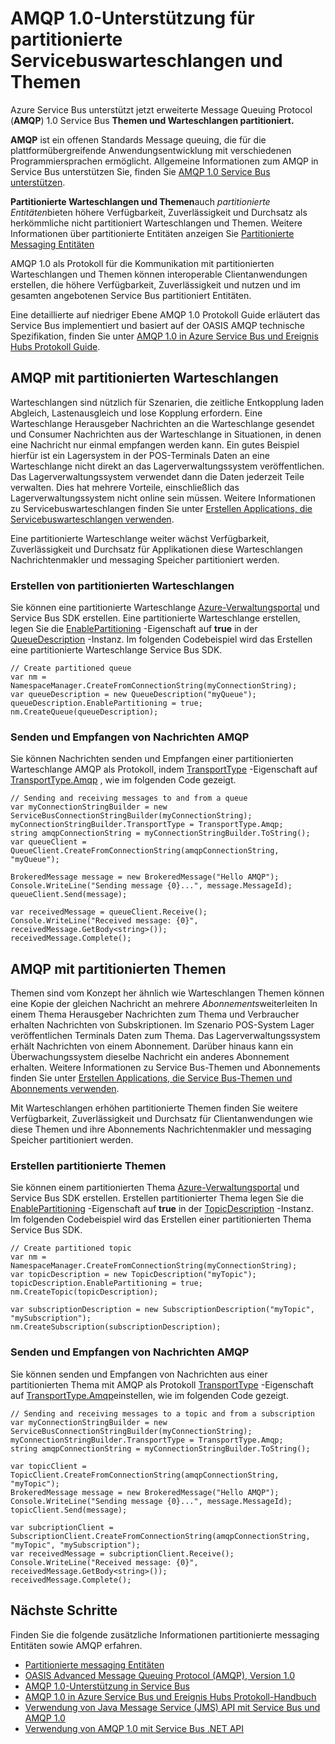 <properties 
    pageTitle="AMQP 1.0-Unterstützung für Service Bus partitioniert Warteschlangen und Themen | Microsoft Azure" 
    description="Informationen Sie über erweiterte Message Queuing Protocol (AMQP) 1.0 mit Service Bus partitioniert Warteschlangen und Themen." 
    services="service-bus" 
    documentationCenter=".net" 
    authors="hillaryc" 
    manager="timlt" 
    editor=""/>

<tags 
    ms.service="service-bus" 
    ms.workload="na" 
    ms.tgt_pltfrm="na" 
    ms.devlang="multiple" 
    ms.topic="article" 
    ms.date="10/14/2016" 
    ms.author="hillaryc;sethm"/>

# <a name="amqp-10-support-for-service-bus-partitioned-queues-and-topics"></a>AMQP 1.0-Unterstützung für partitionierte Servicebuswarteschlangen und Themen 

Azure Service Bus unterstützt jetzt erweiterte Message Queuing Protocol (**AMQP**) 1.0 Service Bus **Themen und Warteschlangen partitioniert.**

**AMQP** ist ein offenen Standards Message queuing, die für die plattformübergreifende Anwendungsentwicklung mit verschiedenen Programmiersprachen ermöglicht. Allgemeine Informationen zum AMQP in Service Bus unterstützen Sie, finden Sie [AMQP 1.0 Service Bus unterstützen](service-bus-amqp-overview.md).

**Partitionierte Warteschlangen und Themen**auch *partitionierte Entitäten*bieten höhere Verfügbarkeit, Zuverlässigkeit und Durchsatz als herkömmliche nicht partitioniert Warteschlangen und Themen. Weitere Informationen über partitionierte Entitäten anzeigen Sie [Partitionierte Messaging Entitäten](service-bus-partitioning.md)

AMQP 1.0 als Protokoll für die Kommunikation mit partitionierten Warteschlangen und Themen können interoperable Clientanwendungen erstellen, die höhere Verfügbarkeit, Zuverlässigkeit und nutzen und im gesamten angebotenen Service Bus partitioniert Entitäten.

Eine detaillierte auf niedriger Ebene AMQP 1.0 Protokoll Guide erläutert das Service Bus implementiert und basiert auf der OASIS AMQP technische Spezifikation, finden Sie unter [AMQP 1.0 in Azure Service Bus und Ereignis Hubs Protokoll Guide](service-bus-amqp-protocol-guide.md).    

## <a name="use-amqp-with-partitioned-queues"></a>AMQP mit partitionierten Warteschlangen

Warteschlangen sind nützlich für Szenarien, die zeitliche Entkopplung laden Abgleich, Lastenausgleich und lose Kopplung erfordern. Eine Warteschlange Herausgeber Nachrichten an die Warteschlange gesendet und Consumer Nachrichten aus der Warteschlange in Situationen, in denen eine Nachricht nur einmal empfangen werden kann. Ein gutes Beispiel hierfür ist ein Lagersystem in der POS-Terminals Daten an eine Warteschlange nicht direkt an das Lagerverwaltungssystem veröffentlichen. Das Lagerverwaltungssystem verwendet dann die Daten jederzeit Teile verwalten. Dies hat mehrere Vorteile, einschließlich das Lagerverwaltungssystem nicht online sein müssen. Weitere Informationen zu Servicebuswarteschlangen finden Sie unter [Erstellen Applications, die Servicebuswarteschlangen verwenden](service-bus-create-queues.md). 

Eine partitionierte Warteschlange weiter wächst Verfügbarkeit, Zuverlässigkeit und Durchsatz für Applikationen diese Warteschlangen Nachrichtenmakler und messaging Speicher partitioniert werden.     

### <a name="create-partitioned-queues"></a>Erstellen von partitionierten Warteschlangen

Sie können eine partitionierte Warteschlange [Azure-Verwaltungsportal][] und Service Bus SDK erstellen. Eine partitionierte Warteschlange erstellen, legen Sie die [EnablePartitioning](https://msdn.microsoft.com/library/azure/microsoft.servicebus.messaging.queuedescription.enablepartitioning.aspx) -Eigenschaft auf **true** in der [QueueDescription](https://msdn.microsoft.com/library/azure/microsoft.servicebus.messaging.queuedescription.aspx) -Instanz. Im folgenden Codebeispiel wird das Erstellen eine partitionierte Warteschlange Service Bus SDK. 
 
```
// Create partitioned queue
var nm = NamespaceManager.CreateFromConnectionString(myConnectionString);
var queueDescription = new QueueDescription("myQueue");
queueDescription.EnablePartitioning = true;
nm.CreateQueue(queueDescription);
```

### <a name="send-and-receive-messages-using-amqp"></a>Senden und Empfangen von Nachrichten AMQP

Sie können Nachrichten senden und Empfangen einer partitionierten Warteschlange AMQP als Protokoll, indem [TransportType](https://msdn.microsoft.com/library/azure/microsoft.servicebus.servicebusconnectionstringbuilder.transporttype.aspx) -Eigenschaft auf [TransportType.Amqp](https://msdn.microsoft.com/library/azure/microsoft.servicebus.messaging.transporttype.aspx) , wie im folgenden Code gezeigt.  

```
// Sending and receiving messages to and from a queue
var myConnectionStringBuilder = new ServiceBusConnectionStringBuilder(myConnectionString);
myConnectionStringBuilder.TransportType = TransportType.Amqp;
string amqpConnectionString = myConnectionStringBuilder.ToString();
var queueClient = QueueClient.CreateFromConnectionString(amqpConnectionString, "myQueue");

BrokeredMessage message = new BrokeredMessage("Hello AMQP");
Console.WriteLine("Sending message {0}...", message.MessageId);
queueClient.Send(message);

var receivedMessage = queueClient.Receive();
Console.WriteLine("Received message: {0}", receivedMessage.GetBody<string>());
receivedMessage.Complete();
```

## <a name="use-amqp-with-partitioned-topics"></a>AMQP mit partitionierten Themen

Themen sind vom Konzept her ähnlich wie Warteschlangen Themen können eine Kopie der gleichen Nachricht an mehrere *Abonnements*weiterleiten In einem Thema Herausgeber Nachrichten zum Thema und Verbraucher erhalten Nachrichten von Subskriptionen. Im Szenario POS-System Lager veröffentlichen Terminals Daten zum Thema. Das Lagerverwaltungssystem erhält Nachrichten von einem Abonnement. Darüber hinaus kann ein Überwachungssystem dieselbe Nachricht ein anderes Abonnement erhalten. Weitere Informationen zu Service Bus-Themen und Abonnements finden Sie unter [Erstellen Applications, die Service Bus-Themen und Abonnements verwenden](service-bus-create-topics-subscriptions.md). 

Mit Warteschlangen erhöhen partitionierte Themen finden Sie weitere Verfügbarkeit, Zuverlässigkeit und Durchsatz für Clientanwendungen wie diese Themen und ihre Abonnements Nachrichtenmakler und messaging Speicher partitioniert werden. 

### <a name="create-partitioned-topics"></a>Erstellen partitionierte Themen

Sie können einem partitionierten Thema [Azure-Verwaltungsportal][] und Service Bus SDK erstellen. Erstellen partitionierter Thema legen Sie die [EnablePartitioning](https://msdn.microsoft.com/library/azure/microsoft.servicebus.messaging.topicdescription.enablepartitioning.aspx) -Eigenschaft auf **true** in der [TopicDescription](https://msdn.microsoft.com/library/azure/microsoft.servicebus.messaging.topicdescription.aspx) -Instanz. Im folgenden Codebeispiel wird das Erstellen einer partitionierten Thema Service Bus SDK.
    
```
// Create partitioned topic
var nm = NamespaceManager.CreateFromConnectionString(myConnectionString);
var topicDescription = new TopicDescription("myTopic");
topicDescription.EnablePartitioning = true;
nm.CreateTopic(topicDescription);

var subscriptionDescription = new SubscriptionDescription("myTopic", "mySubscription");
nm.CreateSubscription(subscriptionDescription);
```

### <a name="send-and-receive-messages-using-amqp"></a>Senden und Empfangen von Nachrichten AMQP

Sie können senden und Empfangen von Nachrichten aus einer partitionierten Thema mit AMQP als Protokoll [TransportType](https://msdn.microsoft.com/library/azure/microsoft.servicebus.servicebusconnectionstringbuilder.transporttype.aspx) -Eigenschaft auf [TransportType.Amqp](https://msdn.microsoft.com/library/azure/microsoft.servicebus.messaging.transporttype.aspx)einstellen, wie im folgenden Code gezeigt.  

```
// Sending and receiving messages to a topic and from a subscription
var myConnectionStringBuilder = new ServiceBusConnectionStringBuilder(myConnectionString);
myConnectionStringBuilder.TransportType = TransportType.Amqp;
string amqpConnectionString = myConnectionStringBuilder.ToString();
    
var topicClient = TopicClient.CreateFromConnectionString(amqpConnectionString, "myTopic");
BrokeredMessage message = new BrokeredMessage("Hello AMQP");
Console.WriteLine("Sending message {0}...", message.MessageId);
topicClient.Send(message);
    
var subcriptionClient = SubscriptionClient.CreateFromConnectionString(amqpConnectionString, "myTopic", "mySubscription");
var receivedMessage = subcriptionClient.Receive();
Console.WriteLine("Received message: {0}", receivedMessage.GetBody<string>());
receivedMessage.Complete();
```

## <a name="next-steps"></a>Nächste Schritte

Finden Sie die folgende zusätzliche Informationen partitionierte messaging Entitäten sowie AMQP erfahren.

*    [Partitionierte messaging Entitäten](service-bus-partitioning.md)
*    [OASIS Advanced Message Queuing Protocol (AMQP), Version 1.0](http://docs.oasis-open.org/amqp/core/v1.0/os/amqp-core-complete-v1.0-os.pdf)
*    [AMQP 1.0-Unterstützung in Service Bus](service-bus-amqp-overview.md)
*    [AMQP 1.0 in Azure Service Bus und Ereignis Hubs Protokoll-Handbuch](service-bus-amqp-protocol-guide.md)
*    [Verwendung von Java Message Service (JMS) API mit Service Bus und AMQP 1.0](service-bus-java-how-to-use-jms-api-amqp.md)
*    [Verwendung von AMQP 1.0 mit Service Bus .NET API](service-bus-dotnet-advanced-message-queuing.md)

[Azure-Verwaltungsportal]: http://manage.windowsazure.com
